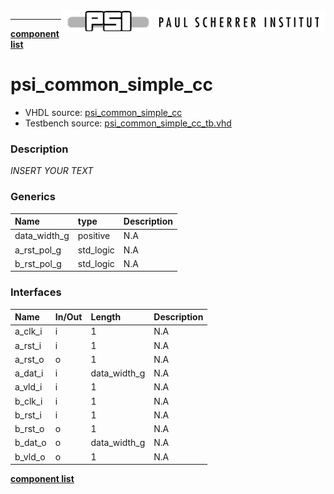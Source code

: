 <img align="right" src="../psi_logo.png">

***

[**component list**](../README.md)


# psi_common_simple_cc
 - VHDL source: [psi_common_simple_cc](../../hdl/psi_common_simple_cc.vhd)
 - Testbench source: [psi_common_simple_cc_tb.vhd](../../testbench/psi_common_simple_cc_tb/psi_common_simple_cc_tb.vhd)

### Description
*INSERT YOUR TEXT*

### Generics
| Name         | type      | Description   |
|:-------------|:----------|:--------------|
| data_width_g | positive  | N.A           |
| a_rst_pol_g  | std_logic | N.A           |
| b_rst_pol_g  | std_logic | N.A           |

### Interfaces
| Name    | In/Out   | Length       | Description   |
|:--------|:---------|:-------------|:--------------|
| a_clk_i | i        | 1            | N.A           |
| a_rst_i | i        | 1            | N.A           |
| a_rst_o | o        | 1            | N.A           |
| a_dat_i | i        | data_width_g | N.A           |
| a_vld_i | i        | 1            | N.A           |
| b_clk_i | i        | 1            | N.A           |
| b_rst_i | i        | 1            | N.A           |
| b_rst_o | o        | 1            | N.A           |
| b_dat_o | o        | data_width_g | N.A           |
| b_vld_o | o        | 1            | N.A           |


[**component list**](../README.md)
